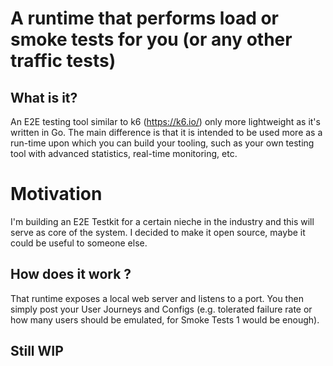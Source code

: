 # A runtime that performs load or smoke tests for you (or any other traffic tests)

## What is it?

An E2E testing tool similar to k6 (https://k6.io/) only more lightweight as it's written in Go. The main difference is
that it is intended to be
used more as a run-time upon which you can build your tooling, such as your own testing tool with
advanced statistics, real-time monitoring, etc.

# Motivation
I'm building an E2E Testkit for a certain nieche in the industry and this will serve as core of the system. I decided to make it open source, maybe it could be useful to someone else.

## How does it work ?

That runtime exposes a local web server and listens to a port. You then simply post your User Journeys and Configs (e.g.
tolerated failure rate or how many users should be emulated, for Smoke Tests 1 would be enough).

## Still WIP